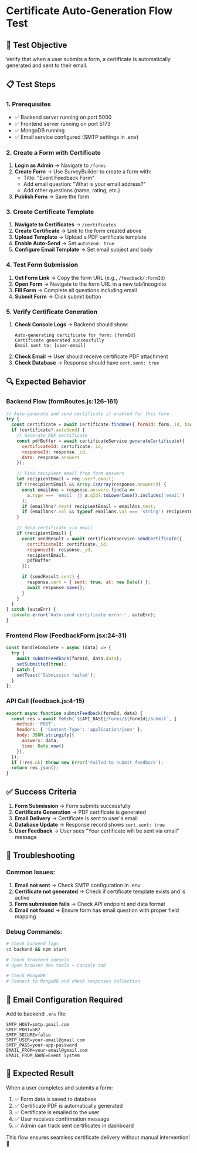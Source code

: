 # Certificate Auto-Generation Flow Test

## 🎯 Test Objective
Verify that when a user submits a form, a certificate is automatically generated and sent to their email.

## 📋 Test Steps

### 1. Prerequisites
- ✅ Backend server running on port 5000
- ✅ Frontend server running on port 5173
- ✅ MongoDB running
- ✅ Email service configured (SMTP settings in .env)

### 2. Create a Form with Certificate
1. **Login as Admin** → Navigate to `/forms`
2. **Create Form** → Use SurveyBuilder to create a form with:
   - Title: "Event Feedback Form"
   - Add email question: "What is your email address?"
   - Add other questions (name, rating, etc.)
3. **Publish Form** → Save the form

### 3. Create Certificate Template
1. **Navigate to Certificates** → `/certificates`
2. **Create Certificate** → Link to the form created above
3. **Upload Template** → Upload a PDF certificate template
4. **Enable Auto-Send** → Set `autoSend: true`
5. **Configure Email Template** → Set email subject and body

### 4. Test Form Submission
1. **Get Form Link** → Copy the form URL (e.g., `/feedback/:formId`)
2. **Open Form** → Navigate to the form URL in a new tab/incognito
3. **Fill Form** → Complete all questions including email
4. **Submit Form** → Click submit button

### 5. Verify Certificate Generation
1. **Check Console Logs** → Backend should show:
   ```
   Auto-generating certificate for form: [formId]
   Certificate generated successfully
   Email sent to: [user-email]
   ```
2. **Check Email** → User should receive certificate PDF attachment
3. **Check Database** → Response should have `cert.sent: true`

## 🔍 Expected Behavior

### Backend Flow (formRoutes.js:126-161)
```javascript
// Auto-generate and send certificate if enabled for this form
try {
  const certificate = await Certificate.findOne({ formId: form._id, isActive: true });
  if (certificate?.autoSend) {
    // Generate PDF certificate
    const pdfBuffer = await certificateService.generateCertificate({
      certificateId: certificate._id,
      responseId: response._id,
      data: response.answers
    });

    // Find recipient email from form answers
    let recipientEmail = req.user?.email;
    if (!recipientEmail && Array.isArray(response.answers)) {
      const emailAns = response.answers.find(a => 
        a.type === 'email' || a.qId?.toLowerCase().includes('email')
      );
      if (emailAns?.text) recipientEmail = emailAns.text;
      if (emailAns?.val && typeof emailAns.val === 'string') recipientEmail = emailAns.val;
    }

    // Send certificate via email
    if (recipientEmail) {
      const sendResult = await certificateService.sendCertificate({
        certificateId: certificate._id,
        responseId: response._id,
        recipientEmail,
        pdfBuffer
      });

      if (sendResult.sent) {
        response.cert = { sent: true, at: new Date() };
        await response.save();
      }
    }
  }
} catch (autoErr) {
  console.error('Auto-send certificate error:', autoErr);
}
```

### Frontend Flow (FeedbackForm.jsx:24-31)
```javascript
const handleComplete = async (data) => {
  try {
    await submitFeedback(formId, data.data);
    setSubmitted(true);
  } catch {
    setToast('Submission failed');
  }
};
```

### API Call (feedback.js:4-15)
```javascript
export async function submitFeedback(formId, data) {
  const res = await fetch(`${API_BASE}/forms/${formId}/submit`, {
    method: 'POST',
    headers: { 'Content-Type': 'application/json' },
    body: JSON.stringify({
      answers: data,
      time: Date.now()
    }),
  });
  if (!res.ok) throw new Error('Failed to submit feedback');
  return res.json();
}
```

## ✅ Success Criteria

1. **Form Submission** → Form submits successfully
2. **Certificate Generation** → PDF certificate is generated
3. **Email Delivery** → Certificate is sent to user's email
4. **Database Update** → Response record shows `cert.sent: true`
5. **User Feedback** → User sees "Your certificate will be sent via email" message

## 🚨 Troubleshooting

### Common Issues:
1. **Email not sent** → Check SMTP configuration in .env
2. **Certificate not generated** → Check if certificate template exists and is active
3. **Form submission fails** → Check API endpoint and data format
4. **Email not found** → Ensure form has email question with proper field mapping

### Debug Commands:
```bash
# Check backend logs
cd backend && npm start

# Check frontend console
# Open browser dev tools → Console tab

# Check MongoDB
# Connect to MongoDB and check responses collection
```

## 📧 Email Configuration Required

Add to backend `.env` file:
```env
SMTP_HOST=smtp.gmail.com
SMTP_PORT=587
SMTP_SECURE=false
SMTP_USER=your-email@gmail.com
SMTP_PASS=your-app-password
EMAIL_FROM=your-email@gmail.com
EMAIL_FROM_NAME=Event System
```

## 🎉 Expected Result

When a user completes and submits a form:
1. ✅ Form data is saved to database
2. ✅ Certificate PDF is automatically generated
3. ✅ Certificate is emailed to the user
4. ✅ User receives confirmation message
5. ✅ Admin can track sent certificates in dashboard

This flow ensures seamless certificate delivery without manual intervention! 🚀


